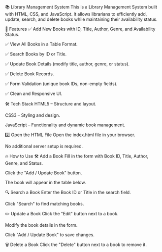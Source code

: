 📚 Library Management System
This is a Library Management System built with HTML, CSS, and JavaScript. It allows librarians to efficiently add, update, search, and delete books while maintaining their availability status.

🚀 Features
✅ Add New Books with ID, Title, Author, Genre, and Availability Status.

✅ View All Books in a Table Format.

✅ Search Books by ID or Title.

✅ Update Book Details (modify title, author, genre, or status).

✅ Delete Book Records.

✅ Form Validation (unique book IDs, non-empty fields).

✅ Clean and Responsive UI.

🛠️ Tech Stack
HTML5 – Structure and layout.

CSS3 – Styling and design.

JavaScript – Functionality and dynamic book management.

2️⃣ Open the HTML File
Open the index.html file in your browser.

No additional server setup is required.

🔥 How to Use
🛠️ Add a Book
Fill in the form with Book ID, Title, Author, Genre, and Status.

Click the "Add / Update Book" button.

The book will appear in the table below.

🔍 Search a Book
Enter the Book ID or Title in the search field.

Click "Search" to find matching books.

✏️ Update a Book
Click the "Edit" button next to a book.

Modify the book details in the form.

Click "Add / Update Book" to save changes.

🗑️ Delete a Book
Click the "Delete" button next to a book to remove it.
